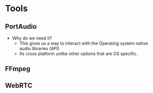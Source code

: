 # Tools

## PortAudio

- Why do we need it?
  - This gives us a way to interact with the Operating system native audio libraries (API).
  - Its cross platform unlike other options that are OS specific.


## FFmpeg


## WebRTC
